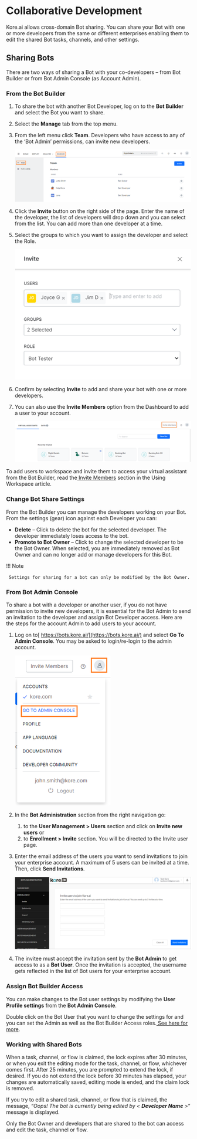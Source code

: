 
# Collaborative Development

Kore.ai allows cross-domain Bot sharing. You can share your Bot with one or more developers from the same or different enterprises enabling them to edit the shared Bot tasks, channels, and other settings.

		

	


## **Sharing Bots**

There are two ways of sharing a Bot with your co-developers – from Bot Builder or from Bot Admin Console (as Account Admin).


### **From the Bot Builder**



1. To share the bot with another Bot Developer, log on to the **Bot Builder** and select the Bot you want to share.
2. Select the **Manage** tab from the top menu.
3. From the left menu click **Team**. Developers who have access to any of the ‘Bot Admin’ permissions, can invite new developers. 


    ![alt_text](images/image3.png "image_tooltip")

4. Click the **Invite** button on the right side of the page. Enter the name of the developer, the list of developers will drop down and you can select from the list. You can add more than one developer at a time.
5. Select the groups to which you want to assign the developer and select the  Role.





    ![alt_text](images/image2.png "image_tooltip")

6. Confirm by selecting **Invite** to add and share your bot with one or more developers.
7. You can also use the **Invite Members** option from the Dashboard to add a user to your account. 




    ![alt_text](images/image1.png "image_tooltip")
 
To add users to workspace and invite them to access your virtual assistant from the Bot Builder, read the[ Invite Members](https://developer.kore.ai/docs/bots/chatbot-overview/how-to-access-bot-builder/#Invite_Members) section in the Using Workspace article.

		

	

	

		

			


### **Change Bot Share Settings**

From the Bot Builder you can manage the developers working on your Bot. From the settings (gear) icon against each Developer you can:



* **Delete** – Click to delete the bot for the selected developer. The developer immediately loses access to the bot.
* **Promote to Bot Owner** – Click to change the selected developer to be the Bot Owner. When selected, you are immediately removed as Bot Owner and can no longer add or manage developers for this Bot.

!!! Note

     Settings for sharing for a bot can only be modified by the Bot Owner.

		

	

	

		

			


### **From Bot Admin Console**

To share a bot with a developer or another user, if you do not have permission to invite new developers, it is essential for the Bot Admin to send an invitation to the developer and assign Bot Developer access. 
 Here are the steps for the account Admin to add users to your account.



1. Log on to[ https://bots.kore.ai/](https://bots.kore.ai/) and select **Go To Admin Console**. You may be asked to login/re-login to the admin account. 




    ![alt_text](images/image5.png "image_tooltip")

2. In the **Bot Administration** section from the right navigation go:
    1. to the **User Management > Users** section and click on **Invite new users** or
    2. to **Enrollment > Invite** section. You will be directed to the Invite user page.
3. Enter the email address of the users you want to send invitations to join your enterprise account. A maximum of 5 users can be invited at a time. Then, click **Send Invitations**.




    ![alt_text](images/image4.png "image_tooltip")

4. The invitee must accept the invitation sent by the **Bot Admin** to get access to as a **Bot User**. Once the invitation is accepted, the username gets reflected in the list of Bot users for your enterprise account.

		

	

	

		

			


### **Assign Bot Builder Access**

You can make changes to the Bot user settings by modifying the **User Profile settings** from the **Bot Admin Console**.

Double click on the Bot User that you want to change the settings for and you can set the Admin as well as the Bot Builder Access roles.[ See here for more](https://developer.kore.ai/docs/bots/bot-admin/user-management/role-management/).

		

	

	

		

			


### **Working with Shared Bots**

When a task, channel, or flow is claimed, the lock expires after 30 minutes, or when you exit the editing mode for the task, channel, or flow, whichever comes first. After 25 minutes, you are prompted to extend the lock, if desired. If you do not extend the lock before 30 minutes has elapsed, your changes are automatically saved, editing mode is ended, and the claim lock is removed.

If you try to edit a shared task, channel, or flow that is claimed, the message, _“Oops! The bot is currently being edited by &lt; **Developer Name** >_” message is displayed.

Only the Bot Owner and developers that are shared to the bot can access and edit the task, channel or flow.

		
